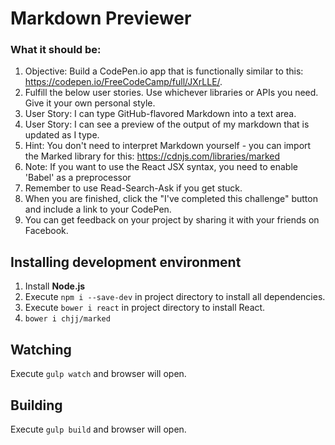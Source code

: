 # Markdown Previewer #

### What it should be: ###

1. Objective: Build a CodePen.io app that is functionally similar to this: https://codepen.io/FreeCodeCamp/full/JXrLLE/.
1. Fulfill the below user stories. Use whichever libraries or APIs you need. Give it your own personal style.
1. User Story: I can type GitHub-flavored Markdown into a text area.
1. User Story: I can see a preview of the output of my markdown that is updated as I type.
1. Hint: You don't need to interpret Markdown yourself - you can import the Marked library for this: https://cdnjs.com/libraries/marked
1. Note: If you want to use the React JSX syntax, you need to enable 'Babel' as a preprocessor
1. Remember to use Read-Search-Ask if you get stuck.
1. When you are finished, click the "I've completed this challenge" button and include a link to your CodePen.
1. You can get feedback on your project by sharing it with your friends on Facebook.

## Installing development environment ##
1. Install **Node.js**
2. Execute `npm i --save-dev` in project directory to install all dependencies.
3. Execute `bower i react` in project directory to install React.
4. `bower i chjj/marked`

## Watching ##
Execute `gulp watch` and browser will open.

## Building ##
Execute `gulp build` and browser will open.